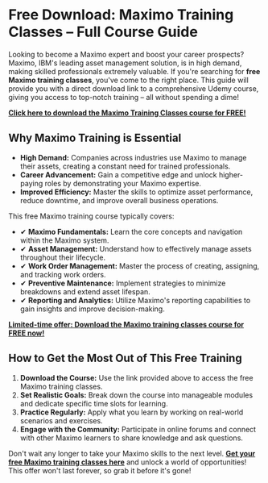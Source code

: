 # Free Download: Maximo Training Classes – Full Course Guide

Looking to become a Maximo expert and boost your career prospects? Maximo, IBM's leading asset management solution, is in high demand, making skilled professionals extremely valuable. If you're searching for **free Maximo training classes**, you've come to the right place. This guide will provide you with a direct download link to a comprehensive Udemy course, giving you access to top-notch training – all without spending a dime!

[**Click here to download the Maximo Training Classes course for FREE!**](https://udemywork.com/maximo-training-classes)

## Why Maximo Training is Essential

*   **High Demand:** Companies across industries use Maximo to manage their assets, creating a constant need for trained professionals.
*   **Career Advancement:** Gain a competitive edge and unlock higher-paying roles by demonstrating your Maximo expertise.
*   **Improved Efficiency:** Master the skills to optimize asset performance, reduce downtime, and improve overall business operations.

This free Maximo training course typically covers:

*   ✔ **Maximo Fundamentals:** Learn the core concepts and navigation within the Maximo system.
*   ✔ **Asset Management:** Understand how to effectively manage assets throughout their lifecycle.
*   ✔ **Work Order Management:** Master the process of creating, assigning, and tracking work orders.
*   ✔ **Preventive Maintenance:** Implement strategies to minimize breakdowns and extend asset lifespan.
*   ✔ **Reporting and Analytics:** Utilize Maximo's reporting capabilities to gain insights and improve decision-making.

[**Limited-time offer: Download the Maximo training classes course for FREE now!**](https://udemywork.com/maximo-training-classes)

## How to Get the Most Out of This Free Training

1.  **Download the Course:** Use the link provided above to access the free Maximo training classes.
2.  **Set Realistic Goals:** Break down the course into manageable modules and dedicate specific time slots for learning.
3.  **Practice Regularly:** Apply what you learn by working on real-world scenarios and exercises.
4.  **Engage with the Community:** Participate in online forums and connect with other Maximo learners to share knowledge and ask questions.

Don't wait any longer to take your Maximo skills to the next level. **[Get your free Maximo training classes here](https://udemywork.com/maximo-training-classes)** and unlock a world of opportunities! This offer won't last forever, so grab it before it's gone!
